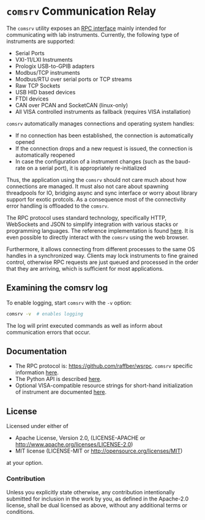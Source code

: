 # `comsrv` Communication Relay

The `comsrv` utility exposes an [RPC interface](https://github.com/raffber/wsrpc) mainly intended for communicating with lab instruments.
Currently, the following type of instruments are supported:

* Serial Ports
* VXI-11/LXI Instruments
* Prologix USB-to-GPIB adapters
* Modbus/TCP instruments
* Modbus/RTU over serial ports or TCP streams
* Raw TCP Sockets
* USB HID based devices
* FTDI devices
* CAN over PCAN and SocketCAN (linux-only)
* All VISA controlled instruments as fallback (requires VISA installation)

`comsrv` automatically manages connections and operating system handles:

* If no connection has been established, the connection is automatically opened
* If the connection drops and a new request is issued, the connection is automatically reopened
* In case the configuration of a instrument changes (such as the baud-rate on a serial port), it is appropriately re-initialized

Thus, the application using the `comsrv` should not care much about how connections are managed. It must also not care about spawning threadpools for IO, bridging async and sync interface or worry about library support for exotic protcols. As a consequence most of the connectivity error handling is offloaded
to the `comsrv`.

The RPC protocol uses standard technology, specifically HTTP, WebSockets and JSON to simplify integration with various stacks or programming languages. The reference implementation is found [here](https://github.com/raffber/wsrpc). It is even possible to directly interact with the `comsrv` using the web browser.

Furthermore, it allows connecting from different processes to the same OS handles in a synchronized way. Clients may lock instruments to fine grained control, otherwise RPC requests are just queued and processed in the order that they are arriving, which is sufficient for most applications.

## Examining the comsrv log

To enable logging, start `comsrv` with the `-v` option:

```sh
comsrv -v  # enables logging
```

The log will print executed commands as well as inform about communication errors that occur.

## Documentation

 * The RPC protocol is: https://github.com/raffber/wsrpc. `comsrv` specific information [here](doc/rpc-protocol.md).
 * The Python API is described [here](doc/python_api.md).
 * Optional VISA-compatible resource strings for short-hand initialization of instrument are documented [here](doc/python_resource_strings.md).

## License

Licensed under either of

* Apache License, Version 2.0, (LICENSE-APACHE or <http://www.apache.org/licenses/LICENSE-2.0>)
* MIT license (LICENSE-MIT or <http://opensource.org/licenses/MIT>)

at your option.

### Contribution

Unless you explicitly state otherwise, any contribution intentionally submitted for inclusion in the work by you, as defined in the Apache-2.0 license, shall be dual licensed as above, without any additional terms or conditions.
